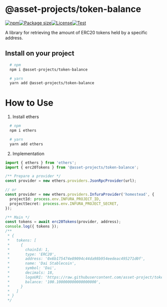 # @asset-projects/token-balance

[![npm](https://img.shields.io/npm/v/@asset-projects/token-balance)](https://unpkg.com/@asset-projects/token-balance@latest/)[![Package size](https://badgen.net/bundlephobia/minzip/@asset-projects/token-balance)](https://bundlephobia.com/package/@asset-projects/token-balance)[![License](https://badgen.net/npm/license/@asset-projects/token-balance)](https://github.com/asset-project/token-balance/blob/main/LICENSE)[![Test](https://github.com/asset-project/token-balance/actions/workflows/node.js.yml/badge.svg)](https://github.com/asset-project/token-balance/actions/workflows/node.js.yml)

A library for retrieving the amount of ERC20 tokens held by a specific address.

## Install on your project

```zsh
  # npm
  npm i @asset-projects/token-balance

  # yarn
  yarn add @asset-projects/token-balance
```

# How to Use

1. Install ethers

```zsh
  # npm
  npm i ethers

  # yarn
  yarn add ethers
```

2. Implementation

```ts
import { ethers } from 'ethers';
import { erc20Tokens } from '@asset-projects/token-balance';

/** Prepare a provider */
const provider = new ethers.providers.JsonRpcProvider(url);

// or
const provider = new ethers.providers.InfuraProvider('homestead', {
  projectId: process.env.INFURA_PROJECT_ID,
  projectSecret: process.env.INFURA_PROJECT_SECRET,
});

/** Main */
const tokens = await erc20Tokens(provider, address);
console.log({ tokens });
/**
 * {
 *   tokens: [
 *     {
 *       chainId: 1,
 *       type: 'ERC20',
 *       address: '0x6b175474e89094c44da98b954eedeac495271d0f',
 *       name: 'Dai Stablecoin',
 *       symbol: 'Dai',
 *       decimals: 18,
 *       logoURI: 'https://raw.githubusercontent.com/asset-project/token-list/main/public/dai.png'
 *       balance: '100.100000000000000000',
 *     }
 *   ]
 * }
 */
```
